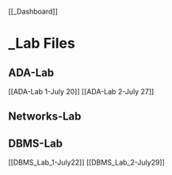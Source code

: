 [[_Dashboard]]
# _Lab Files

## ADA-Lab
[[ADA-Lab 1-July 20]]
[[ADA-Lab 2-July 27]]

## Networks-Lab

## DBMS-Lab
[[DBMS_Lab_1-July22]]
[[DBMS_Lab_2-July29]]
